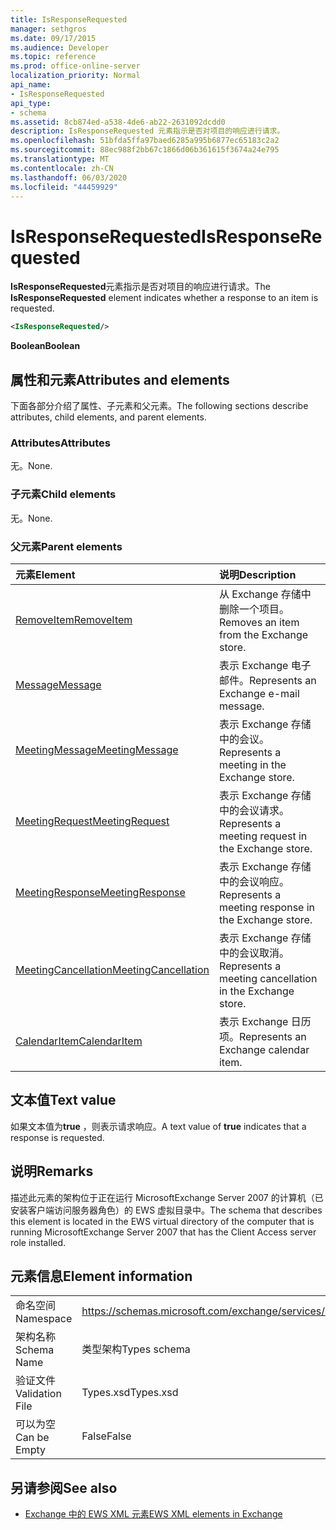 ```yaml
---
title: IsResponseRequested
manager: sethgros
ms.date: 09/17/2015
ms.audience: Developer
ms.topic: reference
ms.prod: office-online-server
localization_priority: Normal
api_name:
- IsResponseRequested
api_type:
- schema
ms.assetid: 8cb874ed-a538-4de6-ab22-2631092dcdd0
description: IsResponseRequested 元素指示是否对项目的响应进行请求。
ms.openlocfilehash: 51bfda5ffa97baed6285a995b6877ec65183c2a2
ms.sourcegitcommit: 88ec988f2bb67c1866d06b361615f3674a24e795
ms.translationtype: MT
ms.contentlocale: zh-CN
ms.lasthandoff: 06/03/2020
ms.locfileid: "44459929"
---
```

# <a name="isresponserequested"></a><span data-ttu-id="56a23-103">IsResponseRequested</span><span class="sxs-lookup"><span data-stu-id="56a23-103">IsResponseRequested</span></span>

<span data-ttu-id="56a23-104">**IsResponseRequested**元素指示是否对项目的响应进行请求。</span><span class="sxs-lookup"><span data-stu-id="56a23-104">The **IsResponseRequested** element indicates whether a response to an item is requested.</span></span> 
  
```xml
<IsResponseRequested/>
```

 <span data-ttu-id="56a23-105">**Boolean**</span><span class="sxs-lookup"><span data-stu-id="56a23-105">**Boolean**</span></span>
## <a name="attributes-and-elements"></a><span data-ttu-id="56a23-106">属性和元素</span><span class="sxs-lookup"><span data-stu-id="56a23-106">Attributes and elements</span></span>

<span data-ttu-id="56a23-107">下面各部分介绍了属性、子元素和父元素。</span><span class="sxs-lookup"><span data-stu-id="56a23-107">The following sections describe attributes, child elements, and parent elements.</span></span>
  
### <a name="attributes"></a><span data-ttu-id="56a23-108">Attributes</span><span class="sxs-lookup"><span data-stu-id="56a23-108">Attributes</span></span>

<span data-ttu-id="56a23-109">无。</span><span class="sxs-lookup"><span data-stu-id="56a23-109">None.</span></span>
  
### <a name="child-elements"></a><span data-ttu-id="56a23-110">子元素</span><span class="sxs-lookup"><span data-stu-id="56a23-110">Child elements</span></span>

<span data-ttu-id="56a23-111">无。</span><span class="sxs-lookup"><span data-stu-id="56a23-111">None.</span></span>
  
### <a name="parent-elements"></a><span data-ttu-id="56a23-112">父元素</span><span class="sxs-lookup"><span data-stu-id="56a23-112">Parent elements</span></span>

|<span data-ttu-id="56a23-113">**元素**</span><span class="sxs-lookup"><span data-stu-id="56a23-113">**Element**</span></span>|<span data-ttu-id="56a23-114">**说明**</span><span class="sxs-lookup"><span data-stu-id="56a23-114">**Description**</span></span>|
|:-----|:-----|
|[<span data-ttu-id="56a23-115">RemoveItem</span><span class="sxs-lookup"><span data-stu-id="56a23-115">RemoveItem</span></span>](removeitem.md) <br/> |<span data-ttu-id="56a23-116">从 Exchange 存储中删除一个项目。</span><span class="sxs-lookup"><span data-stu-id="56a23-116">Removes an item from the Exchange store.</span></span>  <br/> |
|[<span data-ttu-id="56a23-117">Message</span><span class="sxs-lookup"><span data-stu-id="56a23-117">Message</span></span>](message-ex15websvcsotherref.md) <br/> |<span data-ttu-id="56a23-118">表示 Exchange 电子邮件。</span><span class="sxs-lookup"><span data-stu-id="56a23-118">Represents an Exchange e-mail message.</span></span>  <br/> |
|[<span data-ttu-id="56a23-119">MeetingMessage</span><span class="sxs-lookup"><span data-stu-id="56a23-119">MeetingMessage</span></span>](meetingmessage.md) <br/> |<span data-ttu-id="56a23-120">表示 Exchange 存储中的会议。</span><span class="sxs-lookup"><span data-stu-id="56a23-120">Represents a meeting in the Exchange store.</span></span>  <br/> |
|[<span data-ttu-id="56a23-121">MeetingRequest</span><span class="sxs-lookup"><span data-stu-id="56a23-121">MeetingRequest</span></span>](meetingrequest.md) <br/> |<span data-ttu-id="56a23-122">表示 Exchange 存储中的会议请求。</span><span class="sxs-lookup"><span data-stu-id="56a23-122">Represents a meeting request in the Exchange store.</span></span>  <br/> |
|[<span data-ttu-id="56a23-123">MeetingResponse</span><span class="sxs-lookup"><span data-stu-id="56a23-123">MeetingResponse</span></span>](meetingresponse.md) <br/> |<span data-ttu-id="56a23-124">表示 Exchange 存储中的会议响应。</span><span class="sxs-lookup"><span data-stu-id="56a23-124">Represents a meeting response in the Exchange store.</span></span>  <br/> |
|[<span data-ttu-id="56a23-125">MeetingCancellation</span><span class="sxs-lookup"><span data-stu-id="56a23-125">MeetingCancellation</span></span>](meetingcancellation.md) <br/> |<span data-ttu-id="56a23-126">表示 Exchange 存储中的会议取消。</span><span class="sxs-lookup"><span data-stu-id="56a23-126">Represents a meeting cancellation in the Exchange store.</span></span>  <br/> |
|[<span data-ttu-id="56a23-127">CalendarItem</span><span class="sxs-lookup"><span data-stu-id="56a23-127">CalendarItem</span></span>](calendaritem.md) <br/> |<span data-ttu-id="56a23-128">表示 Exchange 日历项。</span><span class="sxs-lookup"><span data-stu-id="56a23-128">Represents an Exchange calendar item.</span></span>  <br/> |
   
## <a name="text-value"></a><span data-ttu-id="56a23-129">文本值</span><span class="sxs-lookup"><span data-stu-id="56a23-129">Text value</span></span>

<span data-ttu-id="56a23-130">如果文本值为**true** ，则表示请求响应。</span><span class="sxs-lookup"><span data-stu-id="56a23-130">A text value of **true** indicates that a response is requested.</span></span> 
  
## <a name="remarks"></a><span data-ttu-id="56a23-131">说明</span><span class="sxs-lookup"><span data-stu-id="56a23-131">Remarks</span></span>

<span data-ttu-id="56a23-132">描述此元素的架构位于正在运行 MicrosoftExchange Server 2007 的计算机（已安装客户端访问服务器角色）的 EWS 虚拟目录中。</span><span class="sxs-lookup"><span data-stu-id="56a23-132">The schema that describes this element is located in the EWS virtual directory of the computer that is running MicrosoftExchange Server 2007 that has the Client Access server role installed.</span></span>
  
## <a name="element-information"></a><span data-ttu-id="56a23-133">元素信息</span><span class="sxs-lookup"><span data-stu-id="56a23-133">Element information</span></span>

|||
|:-----|:-----|
|<span data-ttu-id="56a23-134">命名空间</span><span class="sxs-lookup"><span data-stu-id="56a23-134">Namespace</span></span>  <br/> |https://schemas.microsoft.com/exchange/services/2006/types  <br/> |
|<span data-ttu-id="56a23-135">架构名称</span><span class="sxs-lookup"><span data-stu-id="56a23-135">Schema Name</span></span>  <br/> |<span data-ttu-id="56a23-136">类型架构</span><span class="sxs-lookup"><span data-stu-id="56a23-136">Types schema</span></span>  <br/> |
|<span data-ttu-id="56a23-137">验证文件</span><span class="sxs-lookup"><span data-stu-id="56a23-137">Validation File</span></span>  <br/> |<span data-ttu-id="56a23-138">Types.xsd</span><span class="sxs-lookup"><span data-stu-id="56a23-138">Types.xsd</span></span>  <br/> |
|<span data-ttu-id="56a23-139">可以为空</span><span class="sxs-lookup"><span data-stu-id="56a23-139">Can be Empty</span></span>  <br/> |<span data-ttu-id="56a23-140">False</span><span class="sxs-lookup"><span data-stu-id="56a23-140">False</span></span>  <br/> |
   
## <a name="see-also"></a><span data-ttu-id="56a23-141">另请参阅</span><span class="sxs-lookup"><span data-stu-id="56a23-141">See also</span></span>



- [<span data-ttu-id="56a23-142">Exchange 中的 EWS XML 元素</span><span class="sxs-lookup"><span data-stu-id="56a23-142">EWS XML elements in Exchange</span></span>](ews-xml-elements-in-exchange.md)

